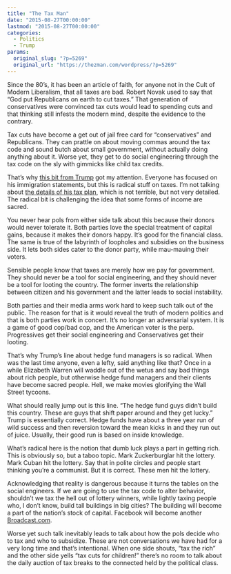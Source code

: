 ```yaml
---
title: "The Tax Man"
date: "2015-08-27T00:00:00"
lastmod: "2015-08-27T00:00:00"
categories:
  - Politics
  - Trump
params:
  original_slug: "?p=5269"
  original_url: "https://thezman.com/wordpress/?p=5269"
---
```


Since the 80’s, it has been an article of faith, for anyone not in the
Cult of Modern Liberalism, that all taxes are bad. Robert Novak used to
say that “God put Republicans on earth to cut taxes.” That generation of
conservatives were convinced tax cuts would lead to spending cuts and
that thinking still infests the modern mind, despite the evidence to the
contrary.

Tax cuts have become a get out of jail free card for “conservatives” and
Republicans. They can prattle on about moving commas around the tax code
and sound butch about small government, without actually doing anything
about it. Worse yet, they get to do social engineering through the tax
code on the sly with gimmicks like child tax credits.

That’s why [this bit from
Trump](http://news.yahoo.com/trump-says-tax-code-letting-hedge-funds-away-155930927--sector.html)
got my attention. Everyone has focused on his immigration statements,
but this is radical stuff on taxes. I’m not talking about [the details
of his tax
plan](http://www.thepoliticalinsider.com/donald-trump-unveils-his-bold-income-tax-proposal-this-is-a-big-deal/),
which is not terrible, but not very detailed. The radical bit is
challenging the idea that some forms of income are sacred.

You never hear pols from either side talk about this because their
donors would never tolerate it. Both parties love the special treatment
of capital gains, because it makes their donors happy. It’s good for the
financial class. The same is true of the labyrinth of loopholes and
subsidies on the business side. It lets both sides cater to the donor
party, while mau-mauing their voters.

Sensible people know that taxes are merely how we pay for government.
They should never be a tool for social engineering, and they should
never be a tool for looting the country. The former inverts the
relationship between citizen and his government and the latter leads to
social instability.

Both parties and their media arms work hard to keep such talk out of the
public. The reason for that is it would reveal the truth of modern
politics and that is both parties work in concert. It’s no longer an
adversarial system. It is a game of good cop/bad cop, and the American
voter is the perp. Progressives get their social engineering and
Conservatives get their looting.

That’s why Trump’s line about hedge fund managers is so radical. When
was the last time anyone, even a lefty, said anything like that? Once in
a while Elizabeth Warren will waddle out of the wetus and say bad things
about rich people, but otherwise hedge fund managers and their clients
have become sacred people. Hell, we make movies glorifying the Wall
Street tycoons.

What should really jump out is this line. “The hedge fund guys didn’t
build this country. These are guys that shift paper around and they get
lucky.” Trump is essentially correct. Hedge funds have about a three
year run of wild success and then reversion toward the mean kicks in and
they run out of juice. Usually, their good run is based on inside
knowledge.

What’s radical here is the notion that dumb luck plays a part in getting
rich. This is obviously so, but a taboo topic. Mark Zuckerburglar hit
the lottery. Mark Cuban hit the lottery. Say that in polite circles and
people start thinking you’re a communist. But it is correct. These men
hit the lottery.

Acknowledging that reality is dangerous because it turns the tables on
the social engineers. If we are going to use the tax code to alter
behavior, shouldn’t we tax the hell out of lottery winners, while
lightly taxing people who, I don’t know, build tall buildings in big
cities? The building will become a part of the nation’s stock of
capital. Facebook will become another
[Broadcast.com](https://en.wikipedia.org/wiki/Broadcast.com).

Worse yet such talk inevitably leads to talk about how the pols decide
who to tax and who to subsidize. These are not conversations we have had
for a very long time and that’s intentional. When one side shouts, “tax
the rich” and the other side yells “tax cuts for children!” there’s no
room to talk about the daily auction of tax breaks to the connected held
by the political class.
